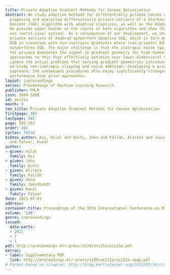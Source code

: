 ```yaml
---
title: Private Adaptive Gradient Methods for Convex Optimization
abstract: We study adaptive methods for differentially private convex optimization,
  proposing and analyzing differentially private variants of a Stochastic Gradient
  Descent (SGD) algorithm with adaptive stepsizes, as well as the AdaGrad algorithm.
  We provide upper bounds on the regret of both algorithms and show that the bounds
  are (worst-case) optimal. As a consequence of our development, we show that our
  private versions of AdaGrad outperform adaptive SGD, which in turn outperforms traditional
  SGD in scenarios with non-isotropic gradients where (non-private) Adagrad provably
  outperforms SGD. The major challenge is that the isotropic noise typically added
  for privacy dominates the signal in gradient geometry for high-dimensional problems;
  approaches to this that effectively optimize over lower-dimensional subspaces simply
  ignore the actual problems that varying gradient geometries introduce. In contrast,
  we study non-isotropic clipping and noise addition, developing a principled theoretical
  approach; the consequent procedures also enjoy significantly stronger empirical
  performance than prior approaches.
layout: inproceedings
series: Proceedings of Machine Learning Research
publisher: PMLR
issn: 2640-3498
id: asi21a
month: 0
tex_title: Private Adaptive Gradient Methods for Convex Optimization
firstpage: 383
lastpage: 392
page: 383-392
order: 383
cycles: false
bibtex_author: Asi, Hilal and Duchi, John and Fallah, Alireza and Javidbakht, Omid
  and Talwar, Kunal
author:
- given: Hilal
  family: Asi
- given: John
  family: Duchi
- given: Alireza
  family: Fallah
- given: Omid
  family: Javidbakht
- given: Kunal
  family: Talwar
date: 2021-07-01
address:
container-title: Proceedings of the 38th International Conference on Machine Learning
volume: '139'
genre: inproceedings
issued:
  date-parts:
  - 2021
  - 7
  - 1
pdf: http://proceedings.mlr.press/v139/asi21a/asi21a.pdf
extras:
- label: Supplementary PDF
  link: http://proceedings.mlr.press/v139/asi21a/asi21a-supp.pdf
# Format based on citeproc: http://blog.martinfenner.org/2013/07/30/citeproc-yaml-for-bibliographies/
---
```

